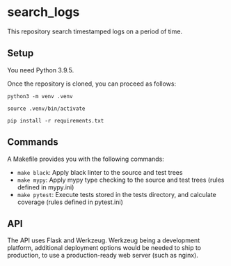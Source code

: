 # search_logs

This repository search timestamped logs on a period of time.

## Setup

You need Python 3.9.5.

Once the repository is cloned, you can proceed as follows:

```
python3 -m venv .venv

source .venv/bin/activate

pip install -r requirements.txt
```

## Commands

A Makefile provides you with the following commands:

- `make black`: Apply black linter to the source and test trees
- `make mypy`: Apply mypy type checking to the source and test trees (rules defined in mypy.ini)
- `make pytest`: Execute tests stored in the tests directory, and calculate coverage (rules defined in pytest.ini)

## API

The API uses Flask and Werkzeug. Werkzeug being a development platform, additional deployment options would be needed to ship to production, to use a production-ready web server (such as nginx).
